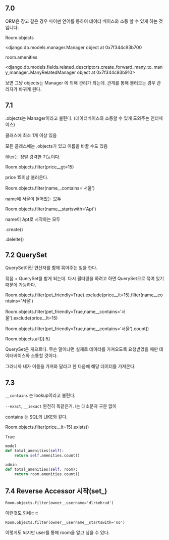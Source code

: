 ## 7.0

ORM은 장고 같은 경우 파이썬 언어를 통하여 데이터 베이스와 소통 할 수 있게 하는 것입니다. 



Room.objects

<django.db.models.manager.Manager object at 0x7f344c93b700

room.amenities

<django.db.models.fields.related_descriptors.create_forward_many_to_many_manager.<locals>.ManyRelatedManager object at 0x7f344c93b910>

보면 그냥 objects는 Manager 에 의해 관리가 되는데. 관계를 통해 불러오는 경우 관리자가 바뀌게 된다. 



## 7.1

.objects는 Manager이라고 불린다. (데이터베이스와 소통할 수 있게 도와주는 인터페이스)

클래스에 최소 1개 이상 있음

모든 클래스에는 .objects가 있고 이름을 바꿀 수도 있음

 

filter는 정말 강력한 기능이다. 

Room.objects.filter(price__gt=15)

price 15이상 불러온다. 

Room.objects.filter(name__contains='서울')

name에 서울이 들어있는 모두

Room.objects.filter(name__startswith='Apt')

name이 Apt로 시작하는 모두



.create()

.delelte()



## 7.2 QuerySet

QuerySet이란 연산자를 함께 묶어주는 일을 한다. 

묶음 + QuerySet를 받게 되는데. 다시 필터링을 하려고 하면 QuerySet으로 묶여 있기 때문에 가능하다. 



Room.objects.filter(pet_friendly=True).exclude(price__lt=15).filter(name\_\_contains='서울')

Room.objects.filter(pet_friendly=True,name\_\_contains='서울').exclude(price__lt=15)

Room.objects.filter(pet_friendly=True,name\_\_contains='서울').count()

Room.objects.all()[:5]



QuerySet은 게으르다. 무슨 말이냐면 실제로 데이터를 가져오도록 요청받았을 때만 데이터베이스와 소통할 것이다. 

그러니까 내가 이름을 가져와 달라고 한 다음에 해당 데이터를 가져온다.



## 7.3

`__contains` 는 lookup이라고 불린다. 

`--exact`, `__iexact` 완전히 똑같은거. i는 대소문자 구분 없이

contains 는 SQL의 LIKE와 같다. 

Room.objects.filter(price__lt=15).exists()

True

```python
model
def total_amenities(self):
    return self.amenities.count()

admin
def total_amenities(self, room):
    return room.amenities.count()
```





## 7.4 Reverse Accessor 시작(set_)

`Room.objects.filter(owner__username='dlrkehrud')`

이런것도 되네ㄷㄷ

`Room.objects.filter(owner__username__startswith='no')`

 이렇게도 되지만 user를 통해 room을 알고 싶을 수 있다. 





















